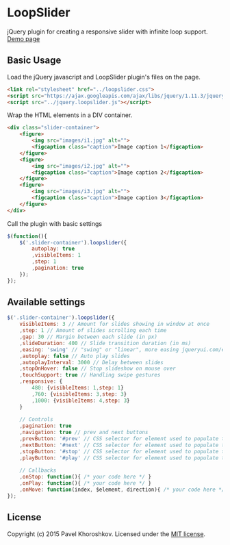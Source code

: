 # LoopSlider
jQuery plugin for creating a responsive slider with infinite loop support. [Demo page](http://pgood.space/userfiles/file/loopslider/demo/)

Basic Usage
-------
Load the jQuery javascript and LoopSlider plugin's files on the page.
```html
<link rel="stylesheet" href="../loopslider.css">
<script src="https://ajax.googleapis.com/ajax/libs/jquery/1.11.3/jquery.min.js"></script>
<script src="../jquery.loopslider.js"></script>
```

Wrap the HTML elements in a DIV container.
```html
<div class="slider-container">
	<figure>
		<img src="images/i1.jpg" alt="">
		<figcaption class="caption">Image caption 1</figcaption>
	</figure>
	<figure>
		<img src="images/i2.jpg" alt="">
		<figcaption class="caption">Image caption 2</figcaption>
	</figure>
	<figure>
		<img src="images/i3.jpg" alt="">
		<figcaption class="caption">Image caption 3</figcaption>
	</figure>
</div>
```

Call the plugin with basic settings
```js
$(function(){
	$('.slider-container').loopslider({
		autoplay: true
		,visibleItems: 1
		,step: 1
		,pagination: true
	});
});
```

Available settings
-------
```js
$('.slider-container').loopslider({
	visibleItems: 3 // Amount for slides showing in window at once
	,step: 1 // Amount of slides scrolling each time
	,gap: 30 // Margin between each slide (in px)
	,slideDuration: 400 // Slide transition duration (in ms)
	,easing: 'swing' // "swing" or "linear", more easing jqueryui.com/easing/
	,autoplay: false // Auto play slides
	,autoplayInterval: 3000 // Delay between slides
	,stopOnHover: false // Stop slideshow on mouse over
	,touchSupport: true // Handling swipe gestures
	,responsive: {
		480: {visibleItems: 1,step: 1}
		,760: {visibleItems: 3,step: 3}
		,1000: {visibleItems: 4,step: 3}
	}
	
	// Controls
	,pagination: true
	,navigation: true // prev and next buttons
	,prevButton: '#prev' // CSS selector for element used to populate the "Prev" control
	,nextButton: '#next' // CSS selector for element used to populate the "Next" control
	,stopButton: '#stop' // CSS selector for element used to populate the "Stop" control
	,playButton: '#play' // CSS selector for element used to populate the "Play" control
	
	// Callbacks
	,onStop: function(){ /* your code here */ }
	,onPlay: function(){ /* your code here */ }
	,onMove: function(index, $element, direction){ /* your code here */ }
});
```
## License
Copyright (c) 2015 Pavel Khoroshkov. Licensed under the [MIT license](https://github.com/pgooood/loopslider/blob/master/LICENSE).